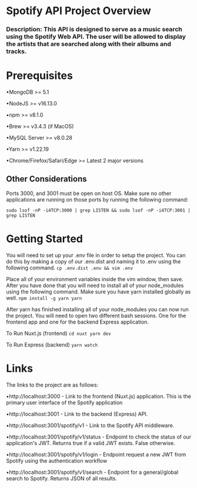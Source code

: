 # Spotify API Project Overview


### Description: This API is designed to serve as a music search using the Spotify Web API. The user will be allowed to display the artists that are searched along with their albums and tracks. 

# Prerequisites

•MongoDB >= 5.1

•NodeJS >= v16.13.0

•npm >= v8.1.0

•Brew >= v3.4.3 (if MacOS)

•MySQL Server >= v8.0.28

•Yarn >= v1.22.19

•Chrome/Firefox/Safari/Edge >= Latest 2 major versions

## Other Considerations
Ports 3000, and 3001 must be open on host OS. Make sure no other applications are running on those ports by running the following command:

`sudo lsof -nP -i4TCP:3000 | grep LISTEN && sudo lsof -nP -i4TCP:3001 | grep LISTEN`

# Getting Started
You will need to set up your .env file in order to setup the project. You can do this by making a copy of our .env.dist and naming it to .env using the following command.
`cp .env.dist .env && vim .env`

Place all of your environment variables inside the vim window, then save. After you have done that you will need to install all of your node_modules using the following command. Make sure you have yarn installed globally as well.
`npm install -g yarn
yarn`

After yarn has finished installing all of your node_modules you can now run the project. You will need to open two different bash sessions. One for the frontend app and one for the backend Express application.

To Run Nuxt.js (frontend)
`cd nuxt
yarn dev`

To Run Express (backend)
`yarn watch`

# Links
The links to the project are as follows:

•http://localhost:3000 - Link to the frontend (Nuxt.js) application. This is the primary user interface of the Spotify application

•http://localhost:3001 - Link to the backend (Express) API.

•http://localhost:3001/spotify/v1 - Link to the Spotify API middleware.

•http://localhost:3001/spotify/v1/status - Endpoint to check the status of our application's JWT. Returns true if a valid JWT exists. False otherwise.

•http://localhost:3001/spotify/v1/login - Endpoint request a new JWT from Spotify using the authentication workflow

•http://localhost:3001/spotify/v1/search - Endpoint for a general/global search to Spotify. Returns JSON of all results.

